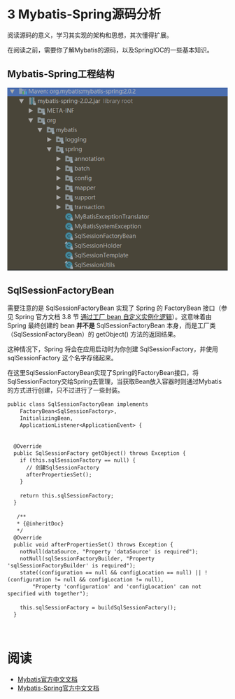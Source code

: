# 3 Mybatis-Spring源码分析

阅读源码的意义，学习其实现的架构和思想，其次懂得扩展。

在阅读之前，需要你了解Mybatis的源码，以及SpringIOC的一些基本知识。



## Mybatis-Spring工程结构

![image.png](images/mybatis13.png)



## SqlSessionFactoryBean

需要注意的是 SqlSessionFactoryBean 实现了 Spring 的 FactoryBean 接口（参见 Spring 官方文档 3.8 节 [通过工厂 bean 自定义实例化逻辑](https://docs.spring.io/spring/docs/current/spring-framework-reference/core.html#beans-factory-extension-factorybean)）。这意味着由 Spring 最终创建的 bean **并不是** SqlSessionFactoryBean 本身，而是工厂类（SqlSessionFactoryBean）的 getObject() 方法的返回结果。

这种情况下，Spring 将会在应用启动时为你创建 SqlSessionFactory，并使用 sqlSessionFactory 这个名字存储起来。



在这里SqlSessionFactoryBean实现了Spring的FactoryBean接口，将SqlSessionFactory交给Spring去管理，当获取Bean放入容器时则通过Mybatis的方式进行创建，只不过进行了一些封装。

```
public class SqlSessionFactoryBean implements 
    FactoryBean<SqlSessionFactory>, 
    InitializingBean, 
    ApplicationListener<ApplicationEvent> {
      
        
  @Override
  public SqlSessionFactory getObject() throws Exception {
    if (this.sqlSessionFactory == null) {
      // 创建SqlSessionFactory
      afterPropertiesSet();
    }

    return this.sqlSessionFactory;
  }
        
   /**
   * {@inheritDoc}
   */
  @Override
  public void afterPropertiesSet() throws Exception {
    notNull(dataSource, "Property 'dataSource' is required");
    notNull(sqlSessionFactoryBuilder, "Property 'sqlSessionFactoryBuilder' is required");
    state((configuration == null && configLocation == null) || !(configuration != null && configLocation != null),
        "Property 'configuration' and 'configLocation' can not specified with together");
    
    this.sqlSessionFactory = buildSqlSessionFactory();
  }      
        
   
```







# 阅读

- [Mybatis官方中文文档](https://mybatis.org/mybatis-3/zh/index.html)
- [Mybatis-Spring官方中文文档](http://mybatis.org/spring/zh/index.html)